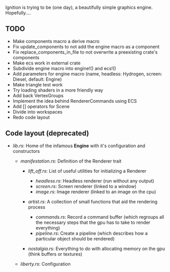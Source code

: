 Ignition is trying to be (one day), a beautifully simple graphics engine. Hopefully....

## TODO

- Make components macro a derive macro
- Fix update_components to not add the engine macro as a component
- Fix replace_components_in_file to not overwrite a preexisting crate's components
- Make ecs work in external crate
- Subdivide engine macro into engine!() and ecs!()
- Add parameters for engine macro (name, headless: Hydrogen, screen: Diesel, default: Engine)
- Make triangle test work
- Try loading shaders in a more friendly way
- Add back VertexGroups
- Implement the idea behind RendererCommands using ECS
- Add [] operators for Scene
- Divide into workspaces
- Redo code layout
 
## Code layout (**deprecated**)
- *lib.rs*: Home of the infamous **Engine** with it's configuration and constructors
  - *manifestation.rs*: Definition of the Renderer trait
    - *lift_off.rs*: List of useful utilities for initializing a Renderer
      - *headless.rs*: Headless renderer (run without any output)
      - *screen.rs*: Screen renderer (linked to a window)
      - *image.rs*: Image renderer (linked to an image on the cpu)

    - *artist.rs*: A collection of small functions that aid the rendering process
      - *commands.rs*: Record a command buffer (which regroups all the necessary steps that the gpu has to take to render everything)
      - *pipeline.rs*: Create a pipeline (which describes how a particular object should be rendered)

    - *nostalgia.rs*: Everything to do with allocating memory on the gpu (think buffers or textures)

  - *liberty.rs*: Configuration